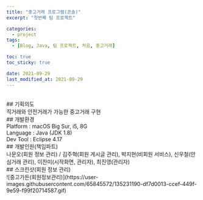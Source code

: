 ```yaml
---
title: "중고거래 프로그램(콘솔)"
excerpt: "첫번째 팀 프로젝트"

categories:
  - project
tags:
  - [Blog, Java, 팀 프로젝트, 처음, 중고거래]

toc: true
toc_sticky: true

date: 2021-09-29
last_modified_at: 2021-09-29
---
```

<br>
## 기획의도
<br>
직거래와 안전거래가 가능한 중고거래 구현

<br>
## 개발환경
<br>
Platform : macOS Big Sur, i5, 8G<br>
Language : Java (JDK 1.8)<br>
Dev Tool : Eclipse 4.17

<br>
## 개발인원(책임파트)<br>
나문오(회원 정보 관리) / 김주혁(회원 게시글 관리), 박지현(비회원 서비스), 신우철(안심거래 관리), 이찬미(시작화면, 관리자), 최진영(관리자)

<br>
## 스크린샷(회원 정보 관리)
<br>
![중고가든(회원정보관리)](https://user-images.githubusercontent.com/65845572/135231190-df7d0013-ccef-449f-9e59-f99f20714587.gif)
<br>
